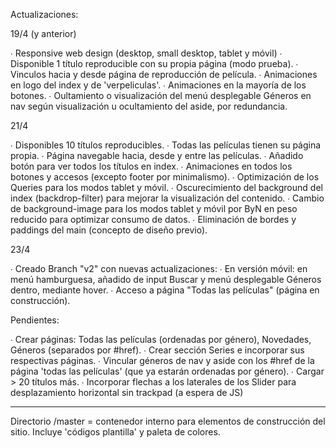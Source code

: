 Actualizaciones:

19/4 (y anterior)

∙ Responsive web design (desktop, small desktop, tablet y móvil)
∙ Disponible 1 título reproducible con su propia página (modo prueba).
∙ Vinculos hacia y desde página de reproducción de película.
∙ Animaciones en logo del index y de 'verpeliculas'.
∙ Animaciones en la mayoría de los botones.
∙ Oultamiento o visualización del menú desplegable Géneros en nav según visualización u ocultamiento del aside, por redundancia.
  

21/4

∙ Disponibles 10 títulos reproducibles.
∙ Todas las películas tienen su página propia.
∙ Página navegable hacia, desde y entre las películas.
∙ Añadido botón para ver todos los títulos en index. 
∙ Animaciones en todos los botones y accesos (excepto footer por minimalismo).
∙ Optimización de los Queries para los modos tablet y móvil.
∙ Oscurecimiento del background del index (backdrop-filter) para mejorar la visualización del contenido.
∙ Cambio de background-image para los modos tablet y móvil por ByN en peso reducido para optimizar consumo de datos.
∙ Eliminación de bordes y paddings del main (concepto de diseño previo).

23/4

∙ Creado Branch "v2" con nuevas actualizaciones: 
∙ En versión móvil: en menú hamburguesa, añadido de input Buscar y menú desplegable Géneros dentro, mediante hover.
∙ Acceso a página "Todas las películas" (página en construcción).

Pendientes:

∙ Crear páginas: Todas las películas (ordenadas por género), Novedades, Géneros (separados por #href).
∙ Crear sección Series e incorporar sus respectivas páginas.
∙ Vincular géneros de nav y aside con los #href de la página 'todas las películas' (que ya estarán ordenadas por género). 
∙ Cargar > 20 títulos más.
∙ Incorporar flechas a los laterales de los Slider para desplazamiento horizontal sin trackpad (a espera de JS)

---------------
Directorio /master = contenedor interno para elementos de construcción del sitio. Incluye 'códigos plantilla' y paleta de colores.

